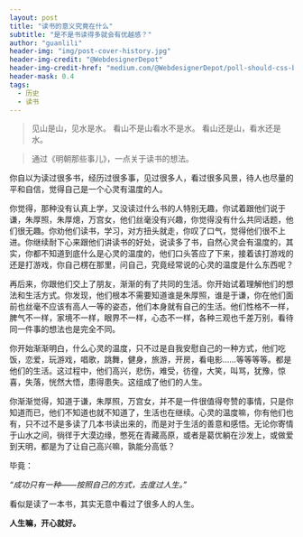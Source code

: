```yaml
---
layout: post
title: "读书的意义究竟在什么"
subtitle: "是不是书读得多就会有优越感？"
author: "guanlili"
header-img: "img/post-cover-history.jpg"
header-img-credit: "@WebdesignerDepot"
header-img-credit-href: "medium.com/@WebdesignerDepot/poll-should-css-become-more-like-a-programming-language-c74eb26a4270"
header-mask: 0.4
tags:
  - 历史
  - 读书
---
```


>见山是山，见水是水。
>看山不是山看水不是水。
>看山还是山，看水还是水。

>通过《明朝那些事儿》，一点关于读书的想法。

你自以为读过很多书，经历过很多事，见过很多人，看过很多风景，待人也尽量的平和自信，觉得自己是一个心灵有温度的人。

你觉得，那种没有认真上学，又没读过什么书的人特别无趣，你试着跟他们说于谦，朱厚照，朱厚熜，万宫女，他们丝毫没有兴趣，你觉得没有什么共同话题，他们很无趣。你劝他们读书，学习，对方扭头就走，你叹了口气，觉得他们很不上进。你继续耐下心来跟他们讲读书的好处，说读多了书，自然心灵会有温度的，其实，你都不知道到底什么是心灵的温度的，他们口头答应了下来，接着该打游戏的还是打游戏，你自己楞在那里，问自己，究竟经常说的心灵的温度是什么东西呢？

再后来，你跟他们交上了朋友，渐渐的有了共同的生活。你开始试着理解他们的想法和生活方式。你发现，他们根本不需要知道谁是朱厚照，谁是于谦，你在他们面前也丝毫不应该有高人一等的姿态，他们本身就有自己的生活。他们性格不一样，脾气不一样，家境不一样，眼界不一样，心态不一样，各种三观也千差万别，看待同一件事的想法也是完全不同。

你开始渐渐明白，什么心灵的温度，只不过是自我安慰自己的一种方式，他们吃饭，恋爱，玩游戏，唱歌，跳舞，健身，旅游，开房，看电影……等等等等。都是他们的生活。这过程中，他们高兴，悲伤，难受，彷徨，大笑，叫骂，犹豫，惊喜，失落，恍然大悟，患得患失。这组成了他们的人生。

你渐渐觉得，知道于谦，朱厚照，万宫女，并不是一件很值得夸赞的事情，只是你知道而已，他们不知道也就不知道了，生活也在继续。心灵的温度嘛，你有他们也有，只不过不是多读了几本书读出来的，而是对于生活的善意和感悟。无论你寄情于山水之间，徜徉于大漠边缘，憋死在青藏高原，或者是葛优躺在沙发上，或做爱到天明，都是为了让自己高兴嘛，孰能分高低？

毕竟：

*“成功只有一种――按照自己的方式，去度过人生。”*

看似是读了一本书，其实无意中看过了很多人的人生。

**人生嘛，开心就好。**